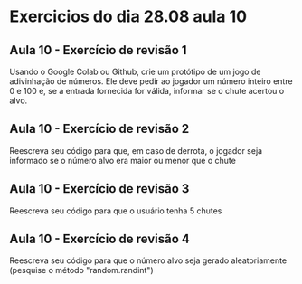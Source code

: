 # Exercicios do dia 28.08 aula 10

## Aula 10 - Exercício de revisão 1
Usando o Google Colab ou Github, crie um protótipo de um jogo de adivinhação de números. 
Ele deve pedir ao jogador um número inteiro entre 0 e 100 e, se a entrada fornecida for válida, informar se o chute acertou o alvo.

## Aula 10 - Exercício de revisão 2
Reescreva seu código para que, em caso de derrota, o jogador seja informado se o número alvo era maior ou menor que o chute

## Aula 10 - Exercício de revisão 3
Reescreva seu código para que o usuário tenha 5 chutes

## Aula 10 - Exercício de revisão 4
Reescreva seu código para que o número alvo seja gerado aleatoriamente (pesquise o método "random.randint")